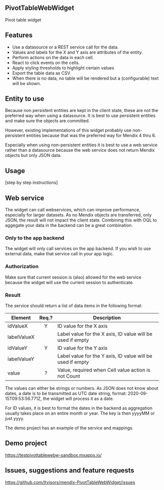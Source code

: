 ## PivotTableWebWidget
Pivot table widget

## Features
- Use a datasource or a REST service call for the data.
- Values and labels for the X and Y axis are attributes of the entity.
- Perform actions on the data in each cell.
- React to click events on the cells.
- Apply styling thresholds to highlight certain values
- Export the table data as CSV
- When there is no data, no table will be rendered but a (configurable) text will be shown.

## Entity to use
Because non persistent entities are kept in the client state, these are not the preferred way when using a datasource. It is best to use persistent entities and make sure the objects are committed.

However, existing implementations of this widget probably use non-persistent entities because that was the preferred way for Mendix 4 thru 6.

Especially when using non-persistent entities it is best to use a web service rather than a datasource because the web service does not return Mendix objects but only JSON data.

## Usage
[step by step instructions]

## Web service
The widget can call webservices, which can improve performance, especially for larger datasets. As no Mendix objects are transferred, only JSON, the result will not impact the client state. Combining this with OQL to aggegate your data in the backend can be a great combination.

### Only to the app backend
The widget will only call services on the app backend. If you wish to use external data, make that service call in your app logic.

### Authorization
Make sure that current session is (also) allowed for the web service because the widget will use the current session to authenticate.

### Result
The service should return a list of data items in the following format:

| Element     | Req.? | Description |
|-------------|:-:|--|
| idValueX    | Y | ID value for the X axis |
| labelValueX |   | Label value for the X axis, ID value will be used if empty |
| idValueY    | Y | ID value for the Y axis |
| labelValueY |   | Label value for the Y axis, ID value will be used if empty |
| value       | ? | Value, required when Cell value action is not Count |

The values can either be strings or numbers. As JSON does not know about dates, a date is to be transmitted as UTC date string, format: 2020-09-15T09:53:56.771Z, the widget will process it as a date.

For ID values, it is best to format the dates in the backend as aggregation usually takes place on an entire month or year. The key is then yyyyMM or just yyyy.

The demo project has an example of the service and mappings.


## Demo project
https://testpivottablewebw-sandbox.mxapps.io/

## Issues, suggestions and feature requests
https://github.com/Itvisors/mendix-PivotTableWebWidget/issues

